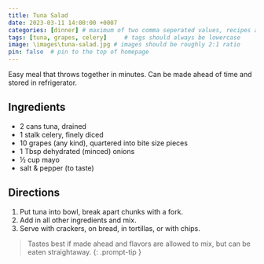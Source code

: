 ```yaml
---
title: Tuna Salad
date: 2023-03-11 14:00:00 +0007 
categories: [dinner] # maximum of two comma seperated values, recipes are organized in folders based on the category
tags: [tuna, grapes, celery]     # tags should always be lowercase
image: \images\tuna-salad.jpg # images should be roughly 2:1 ratio
pin: false  # pin to the top of homepage
---
```


Easy meal that throws together in minutes. Can be made ahead of time and stored in refrigerator.

## Ingredients

* 2 cans tuna, drained
* 1 stalk celery, finely diced
* 10 grapes (any kind), quartered into bite size pieces
* 1 Tbsp dehydrated (minced) onions
* &frac12; cup mayo
* salt & pepper (to taste)


## Directions

1. Put tuna into bowl, break apart chunks with a fork.
2. Add in all other ingredients and mix.
3. Serve with crackers, on bread, in tortillas, or with chips.


> Tastes best if made ahead and flavors are allowed to mix, but can be eaten straightaway.
{: .prompt-tip }

